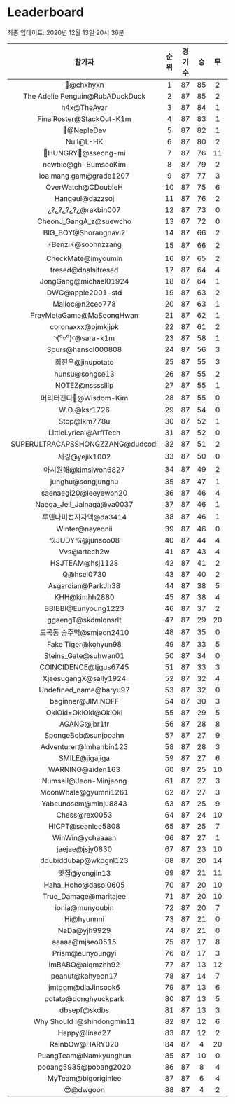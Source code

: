 # Leaderboard
최종 업데이트: 2020년 12월 13일 20시 36분




| 참가자 | 순위 | 경기수 | 승 | 무 | 패 | 승점 |
|:---:|:---:|:---:|:---:|:---:|:---:|:---:|
| 👑@chxhyxn | 1 | 87 | 85 | 2 | 0 | 257 |
| The Adelie Penguin@RubADuckDuck | 2 | 87 | 85 | 2 | 0 | 257 |
| h4x@TheAyzr | 3 | 87 | 84 | 1 | 2 | 253 |
| FinalRoster@StackOut-K1m | 4 | 87 | 83 | 1 | 3 | 250 |
| 🥈@NepleDev | 5 | 87 | 82 | 1 | 4 | 247 |
| Null@L-HK | 6 | 87 | 80 | 2 | 5 | 242 |
| 🍗HUNGRY🍗@sseong-mi | 7 | 87 | 76 | 11 | 0 | 239 |
| newbie@gh-BumsooKim | 8 | 87 | 79 | 2 | 6 | 239 |
| loa mang gam@grade1207 | 9 | 87 | 77 | 3 | 7 | 234 |
| OverWatch@CDoubleH | 10 | 87 | 75 | 6 | 6 | 231 |
| Hangeul@dazzsoj | 11 | 87 | 76 | 2 | 9 | 230 |
| ¿?¿?¿?¿?¿@rakbin007 | 12 | 87 | 73 | 0 | 14 | 219 |
| CheonJ_GangA_z@suewcho | 13 | 87 | 72 | 0 | 15 | 216 |
| BIG_BOY@Shorangnavi2 | 14 | 87 | 66 | 2 | 19 | 200 |
| ⚡Benzi⚡@soohnzzang | 15 | 87 | 66 | 2 | 19 | 200 |
| CheckMate@imyoumin | 16 | 87 | 65 | 2 | 20 | 197 |
| tresed@dnalsitresed | 17 | 87 | 64 | 4 | 19 | 196 |
| JongGang@michael01924 | 18 | 87 | 64 | 1 | 22 | 193 |
| DWG@apple2001-std | 19 | 87 | 63 | 2 | 22 | 191 |
| Malloc@n2ceo778 | 20 | 87 | 63 | 1 | 23 | 190 |
| PrayMetaGame@MaSeongHwan | 21 | 87 | 62 | 1 | 24 | 187 |
| coronaxxx@pjmkjjpk | 22 | 87 | 61 | 2 | 24 | 185 |
| ◝(⁰▿⁰)◜@sara-k1m | 23 | 87 | 58 | 1 | 28 | 175 |
| Spurs@hansol000808 | 24 | 87 | 56 | 3 | 28 | 171 |
| 최진우@jinupotato | 25 | 87 | 55 | 3 | 29 | 168 |
| hunsu@songse13 | 26 | 87 | 55 | 2 | 30 | 167 |
| NOTEZ@nsssslllp | 27 | 87 | 55 | 1 | 31 | 166 |
| 머리터진다🤯@Wisdom-Kim | 28 | 87 | 55 | 0 | 32 | 165 |
| W.O.@ksr1726 | 29 | 87 | 54 | 0 | 33 | 162 |
| Stop@lkm778u | 30 | 87 | 52 | 1 | 34 | 157 |
| LittleLyrical@ArfiTech | 31 | 87 | 52 | 0 | 35 | 156 |
| SUPERULTRACAPSSHONGZZANG@dudcodi | 32 | 87 | 51 | 2 | 34 | 155 |
| 세깅@yejik1002 | 33 | 87 | 50 | 0 | 37 | 150 |
| 아시원해@kimsiwon6827 | 34 | 87 | 49 | 2 | 36 | 149 |
| junghu@songjunghu | 35 | 87 | 47 | 1 | 39 | 142 |
| saenaegi20@leeyewon20 | 36 | 87 | 46 | 4 | 37 | 142 |
| Naega_Jeil_Jalnaga@va0037 | 37 | 87 | 46 | 1 | 40 | 139 |
| 루덴나미선지자덱@da3414 | 38 | 87 | 46 | 1 | 40 | 139 |
| Winter@nayeonii | 39 | 87 | 46 | 0 | 41 | 138 |
| 💘JUDY💘@junsoo08 | 40 | 87 | 44 | 4 | 39 | 136 |
| Vvs@artech2w | 41 | 87 | 43 | 4 | 40 | 133 |
| HSJTEAM@hsj1128 | 42 | 87 | 41 | 2 | 44 | 125 |
| Q@hsel0730 | 43 | 87 | 40 | 2 | 45 | 122 |
| Asgardian@ParkJh38 | 44 | 87 | 38 | 5 | 44 | 119 |
| KHH@kimhh2880 | 45 | 87 | 38 | 4 | 45 | 118 |
| BBIBBI@Eunyoung1223 | 46 | 87 | 37 | 2 | 48 | 113 |
| ggaengT@skdmlqnsrlt | 47 | 87 | 29 | 20 | 38 | 107 |
| 도곡동 솜주먹@smjeon2410 | 48 | 87 | 35 | 0 | 52 | 105 |
| Fake Tiger@kohyun98 | 49 | 87 | 33 | 5 | 49 | 104 |
| Steins_Gate@suhwan01 | 50 | 87 | 34 | 0 | 53 | 102 |
| COINCIDENCE@tjgus6745 | 51 | 87 | 33 | 3 | 51 | 102 |
| XjaesugangX@sally1924 | 52 | 87 | 32 | 4 | 51 | 100 |
| Undefined_name@baryu97 | 53 | 87 | 32 | 0 | 55 | 96 |
| beginner@JIMINOFF | 54 | 87 | 30 | 3 | 54 | 93 |
| OkiOkl=OkiOkl@OkiOkl | 55 | 87 | 29 | 5 | 53 | 92 |
| AGANG@jbr1tr | 56 | 87 | 28 | 8 | 51 | 92 |
| SpongeBob@sunjooahn | 57 | 87 | 27 | 9 | 51 | 90 |
| Adventurer@Imhanbin123 | 58 | 87 | 28 | 3 | 56 | 87 |
| SMILE@jigajiga | 59 | 87 | 27 | 6 | 54 | 87 |
| WARNING@aiden163 | 60 | 87 | 25 | 10 | 52 | 85 |
| Numseil@Jeon-Minjeong | 61 | 87 | 27 | 3 | 57 | 84 |
| MoonWhale@gyumni1261 | 62 | 87 | 27 | 3 | 57 | 84 |
| Yabeunosem@minju8843 | 63 | 87 | 25 | 9 | 53 | 84 |
| Chess@rex0053 | 64 | 87 | 24 | 10 | 53 | 82 |
| HICPT@seanlee5808 | 65 | 87 | 25 | 7 | 55 | 82 |
| WinWin@ychaaaan | 66 | 87 | 27 | 1 | 59 | 82 |
| jaejae@jsjy0830 | 67 | 87 | 23 | 10 | 54 | 79 |
| ddubiddubap@wkdgnl123 | 68 | 87 | 20 | 14 | 53 | 74 |
| 맛집@yongjin13 | 69 | 87 | 21 | 11 | 55 | 74 |
| Haha_Hoho@dasol0605 | 70 | 87 | 20 | 10 | 57 | 70 |
| True_Damage@maritajee | 71 | 87 | 20 | 10 | 57 | 70 |
| ionia@munyoubin | 72 | 87 | 20 | 7 | 60 | 67 |
| Hi@hyunnni | 73 | 87 | 21 | 0 | 66 | 63 |
| NaDa@yjh9929 | 74 | 87 | 21 | 0 | 66 | 63 |
| aaaaa@mjseo0515 | 75 | 87 | 17 | 8 | 62 | 59 |
| Prism@eunyoungyi | 76 | 87 | 17 | 3 | 67 | 54 |
| ImBABO@alqmzhh92 | 77 | 87 | 13 | 12 | 62 | 51 |
| peanut@kahyeon17 | 78 | 87 | 14 | 7 | 66 | 49 |
| jmtggm@dlaJinsook6 | 79 | 87 | 13 | 6 | 68 | 45 |
| potato@donghyuckpark | 80 | 87 | 13 | 5 | 69 | 44 |
| dbsepf@skdbs | 81 | 87 | 13 | 3 | 71 | 42 |
| Why Should I@shindongmin11 | 82 | 87 | 12 | 6 | 69 | 42 |
| Happy@linad27 | 83 | 87 | 12 | 2 | 73 | 38 |
| RainbOw@HARY020 | 84 | 87 | 4 | 20 | 63 | 32 |
| PuangTeam@Namkyunghun | 85 | 87 | 10 | 0 | 77 | 30 |
| pooang5935@pooang2020 | 86 | 87 | 8 | 4 | 75 | 28 |
| MyTeam@bigoriginlee | 87 | 87 | 6 | 4 | 77 | 22 |
| 😎@dwgoon | 88 | 87 | 4 | 2 | 81 | 14 |